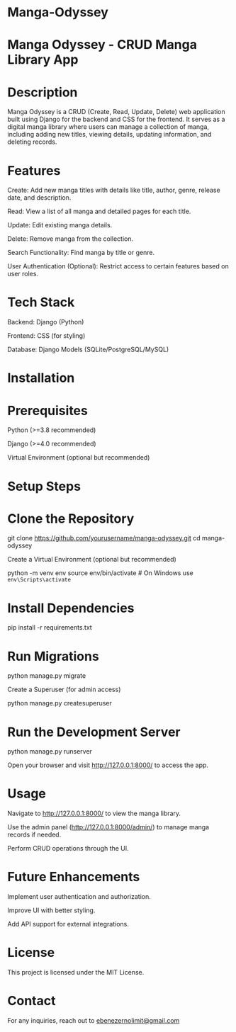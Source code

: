 # Manga-Odyssey

# Manga Odyssey - CRUD Manga Library App

# Description

Manga Odyssey is a CRUD (Create, Read, Update, Delete) web application built using Django for the backend and CSS for the frontend. It serves as a digital manga library where users can manage a collection of manga, including adding new titles, viewing details, updating information, and deleting records.

# Features

Create: Add new manga titles with details like title, author, genre, release date, and description.

Read: View a list of all manga and detailed pages for each title.

Update: Edit existing manga details.

Delete: Remove manga from the collection.

Search Functionality: Find manga by title or genre.

User Authentication (Optional): Restrict access to certain features based on user roles.

# Tech Stack

Backend: Django (Python)

Frontend: CSS (for styling)

Database: Django Models (SQLite/PostgreSQL/MySQL)

# Installation

# Prerequisites

Python (>=3.8 recommended)

Django (>=4.0 recommended)

Virtual Environment (optional but recommended)

# Setup Steps

# Clone the Repository

git clone https://github.com/yourusername/manga-odyssey.git
cd manga-odyssey

Create a Virtual Environment (optional but recommended)

python -m venv env
source env/bin/activate  # On Windows use `env\Scripts\activate`

# Install Dependencies

pip install -r requirements.txt

# Run Migrations

python manage.py migrate

Create a Superuser (for admin access)

python manage.py createsuperuser

# Run the Development Server

python manage.py runserver

Open your browser and visit http://127.0.0.1:8000/ to access the app.

# Usage

Navigate to http://127.0.0.1:8000/ to view the manga library.

Use the admin panel (http://127.0.0.1:8000/admin/) to manage manga records if needed.

Perform CRUD operations through the UI.

# Future Enhancements

Implement user authentication and authorization.

Improve UI with better styling.

Add API support for external integrations.

# License

This project is licensed under the MIT License.

# Contact

For any inquiries, reach out to ebenezernolimit@gmail.com

